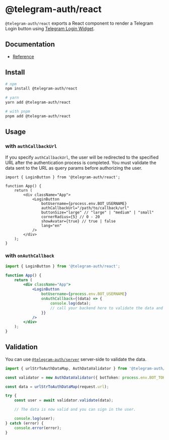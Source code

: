 # @telegram-auth/react

`@telegram-auth/react` exports a React component to render a Telegram Login button using [Telegram Login Widget](https://core.telegram.org/widgets/login).

## Documentation

- [Reference](./docs/README.md)

## Install

```sh
# npm
npm install @telegram-auth/react

# yarn
yarn add @telegram-auth/react

# with pnpm
pnpm add @telegram-auth/react
```

## Usage

### with `authCallbackUrl`

If you specify `authCallbackUrl`, the user will be redirected to the specified URL after the authentication process is completed. You must validate the data sent to the URL as query params before authorizing the user.

<!-- prettier-ignore -->
```tsx title=src/App.tsx
import { LoginButton } from '@telegram-auth/react';

function App() {
    return (
        <div className="App">
            <LoginButton
                botUsername={process.env.BOT_USERNAME}
                authCallbackUrl="/path/to/callback/url"
                buttonSize="large" // "large" | "medium" | "small"
                cornerRadius={5} // 0 - 20
                showAvatar={true} // true | false
                lang="en"
            />
        </div>
    );
}
```

### with `onAuthCallback`

<!-- prettier-ignore -->
```jsx title=src/App.jsx
import { LoginButton } from '@telegram-auth/react';

function App() {
    return (
        <div className="App">
            <LoginButton
                botUsername={process.env.BOT_USERNAME}
                onAuthCallback={(data) => {
                    console.log(data);
                    // call your backend here to validate the data and sign in the user
                }}
            />
        </div>
    );
}
```

## Validation

You can use [`@telegram-auth/server`](../server) server-side to validate the data.

<!-- prettier-ignore -->
```ts title=validate.ts
import { urlStrToAuthDataMap, AuthDataValidator } from '@telegram-auth/server';

const validator = new AuthDataValidator({ botToken: process.env.BOT_TOKEN });

const data = urlStrToAuthDataMap(request.url);

try {
    const user = await validator.validate(data);

    // The data is now valid and you can sign in the user.

    console.log(user);
} catch (error) {
    console.error(error);
}
```
